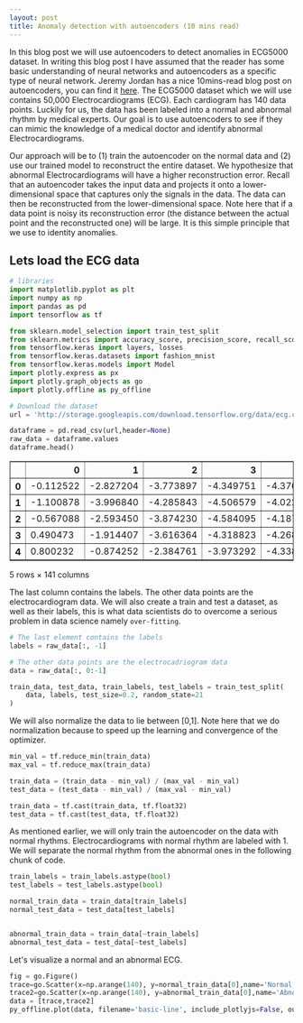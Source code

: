```yaml
---
layout: post
title: Anomaly detection with autoencoders (10 mins read) 
---
```



<script type="text/javascript" async
  src="https://cdn.mathjax.org/mathjax/latest/MathJax.js?config=TeX-MML-AM_CHTML">
</script>

<script src="https://cdn.plot.ly/plotly-latest.min.js"></script>


In this blog post we will use autoencoders to detect anomalies in ECG5000 dataset. In writing this blog post I have assumed that the reader has some basic understanding of neural networks and autoencoders as a specific type of neural network. Jeremy Jordan has a nice 10mins-read blog post on autoencoders, you can find it [here](https://www.jeremyjordan.me/autoencoders/).  The ECG5000 dataset which we will use contains 50,000 Electrocardiograms (ECG). Each cardiogram has 140 data points.  Luckily for us, the data has been labeled into a normal and abnormal rhythm by medical experts. Our goal is to use autoencoders to see if they can mimic the knowledge of a medical doctor and identify abnormal Electrocardiograms.

Our approach will be to (1) train the autoencoder on the normal data and (2) use our trained model to reconstruct the entire dataset. We hypothesize that abnormal Electrocardiograms will have a higher reconstruction error. Recall that an autoencoder takes the input data and projects it onto a lower-dimensional space that captures only the signals in the data. The data can then be reconstructed from the lower-dimensional space. Note here that if a data point is noisy its reconstruction error (the distance between the actual point and the reconstructed one) will be large. It is this simple principle that we use to identity anomalies. 


## Lets load the ECG data 


```python
# libraries 
import matplotlib.pyplot as plt
import numpy as np
import pandas as pd
import tensorflow as tf

from sklearn.model_selection import train_test_split
from sklearn.metrics import accuracy_score, precision_score, recall_score
from tensorflow.keras import layers, losses
from tensorflow.keras.datasets import fashion_mnist
from tensorflow.keras.models import Model
import plotly.express as px 
import plotly.graph_objects as go 
import plotly.offline as py_offline
```


```python
# Download the dataset
url = 'http://storage.googleapis.com/download.tensorflow.org/data/ecg.csv'

dataframe = pd.read_csv(url,header=None)
raw_data = dataframe.values
dataframe.head()
```




<div>
<style scoped>
    .dataframe tbody tr th:only-of-type {
        vertical-align: middle;
    }

    .dataframe tbody tr th {
        vertical-align: top;
    }

    .dataframe thead th {
        text-align: right;
    }
</style>
<table border="1" class="dataframe">
  <thead>
    <tr style="text-align: right;">
      <th></th>
      <th>0</th>
      <th>1</th>
      <th>2</th>
      <th>3</th>
      <th>4</th>
      <th>5</th>
      <th>6</th>
      <th>7</th>
      <th>8</th>
      <th>9</th>
      <th>...</th>
      <th>131</th>
      <th>132</th>
      <th>133</th>
      <th>134</th>
      <th>135</th>
      <th>136</th>
      <th>137</th>
      <th>138</th>
      <th>139</th>
      <th>140</th>
    </tr>
  </thead>
  <tbody>
    <tr>
      <th>0</th>
      <td>-0.112522</td>
      <td>-2.827204</td>
      <td>-3.773897</td>
      <td>-4.349751</td>
      <td>-4.376041</td>
      <td>-3.474986</td>
      <td>-2.181408</td>
      <td>-1.818286</td>
      <td>-1.250522</td>
      <td>-0.477492</td>
      <td>...</td>
      <td>0.792168</td>
      <td>0.933541</td>
      <td>0.796958</td>
      <td>0.578621</td>
      <td>0.257740</td>
      <td>0.228077</td>
      <td>0.123431</td>
      <td>0.925286</td>
      <td>0.193137</td>
      <td>1.0</td>
    </tr>
    <tr>
      <th>1</th>
      <td>-1.100878</td>
      <td>-3.996840</td>
      <td>-4.285843</td>
      <td>-4.506579</td>
      <td>-4.022377</td>
      <td>-3.234368</td>
      <td>-1.566126</td>
      <td>-0.992258</td>
      <td>-0.754680</td>
      <td>0.042321</td>
      <td>...</td>
      <td>0.538356</td>
      <td>0.656881</td>
      <td>0.787490</td>
      <td>0.724046</td>
      <td>0.555784</td>
      <td>0.476333</td>
      <td>0.773820</td>
      <td>1.119621</td>
      <td>-1.436250</td>
      <td>1.0</td>
    </tr>
    <tr>
      <th>2</th>
      <td>-0.567088</td>
      <td>-2.593450</td>
      <td>-3.874230</td>
      <td>-4.584095</td>
      <td>-4.187449</td>
      <td>-3.151462</td>
      <td>-1.742940</td>
      <td>-1.490659</td>
      <td>-1.183580</td>
      <td>-0.394229</td>
      <td>...</td>
      <td>0.886073</td>
      <td>0.531452</td>
      <td>0.311377</td>
      <td>-0.021919</td>
      <td>-0.713683</td>
      <td>-0.532197</td>
      <td>0.321097</td>
      <td>0.904227</td>
      <td>-0.421797</td>
      <td>1.0</td>
    </tr>
    <tr>
      <th>3</th>
      <td>0.490473</td>
      <td>-1.914407</td>
      <td>-3.616364</td>
      <td>-4.318823</td>
      <td>-4.268016</td>
      <td>-3.881110</td>
      <td>-2.993280</td>
      <td>-1.671131</td>
      <td>-1.333884</td>
      <td>-0.965629</td>
      <td>...</td>
      <td>0.350816</td>
      <td>0.499111</td>
      <td>0.600345</td>
      <td>0.842069</td>
      <td>0.952074</td>
      <td>0.990133</td>
      <td>1.086798</td>
      <td>1.403011</td>
      <td>-0.383564</td>
      <td>1.0</td>
    </tr>
    <tr>
      <th>4</th>
      <td>0.800232</td>
      <td>-0.874252</td>
      <td>-2.384761</td>
      <td>-3.973292</td>
      <td>-4.338224</td>
      <td>-3.802422</td>
      <td>-2.534510</td>
      <td>-1.783423</td>
      <td>-1.594450</td>
      <td>-0.753199</td>
      <td>...</td>
      <td>1.148884</td>
      <td>0.958434</td>
      <td>1.059025</td>
      <td>1.371682</td>
      <td>1.277392</td>
      <td>0.960304</td>
      <td>0.971020</td>
      <td>1.614392</td>
      <td>1.421456</td>
      <td>1.0</td>
    </tr>
  </tbody>
</table>
<p>5 rows × 141 columns</p>
</div>



The last column contains the labels. The other data points are the electrocardiogram data. We will also create a train and test a dataset, as well as their labels, this is what data scientists do to overcome a serious problem in data science namely `over-fitting`.


```python
# The last element contains the labels
labels = raw_data[:, -1]

# The other data points are the electrocadriogram data
data = raw_data[:, 0:-1]

train_data, test_data, train_labels, test_labels = train_test_split(
    data, labels, test_size=0.2, random_state=21
)
```

We will also normalize the data to lie between [0,1]. Note here that we do normalization because to speed up the learning and convergence of the optimizer. 



```python
min_val = tf.reduce_min(train_data)
max_val = tf.reduce_max(train_data)

train_data = (train_data - min_val) / (max_val - min_val)
test_data = (test_data - min_val) / (max_val - min_val)

train_data = tf.cast(train_data, tf.float32)
test_data = tf.cast(test_data, tf.float32)
```


As mentioned earlier, we will only train the autoencoder on the data with normal rhythms. Electrocardiograms with normal rhythm are labeled with 1. We will separate the normal rhythm from the abnormal ones in the following chunk of code.


```python
train_labels = train_labels.astype(bool)
test_labels = test_labels.astype(bool)

normal_train_data = train_data[train_labels]
normal_test_data = test_data[test_labels]


abnormal_train_data = train_data[~train_labels]
abnormal_test_data = test_data[~test_labels]
```

Let's visualize a normal and an abnormal  ECG. 


```python
fig = go.Figure()
trace=go.Scatter(x=np.arange(140), y=normal_train_data[0],name='Normal')
trace2=go.Scatter(x=np.arange(140), y=abnormal_train_data[0],name='Abnormal')
data = [trace,trace2]
py_offline.plot(data, filename='basic-line', include_plotlyjs=False, output_type='div')


```
<div>                            <div id="8821e7f1-36c4-4c20-a81e-debd3d444bd9" class="plotly-graph-div" style="height:100%; width:100%;"></div>            <script type="text/javascript">                                    window.PLOTLYENV=window.PLOTLYENV || {};                                    if (document.getElementById("8821e7f1-36c4-4c20-a81e-debd3d444bd9")) {                    Plotly.newPlot(                        "8821e7f1-36c4-4c20-a81e-debd3d444bd9",                        [{"name":"Normal","type":"scatter","x":[0,1,2,3,4,5,6,7,8,9,10,11,12,13,14,15,16,17,18,19,20,21,22,23,24,25,26,27,28,29,30,31,32,33,34,35,36,37,38,39,40,41,42,43,44,45,46,47,48,49,50,51,52,53,54,55,56,57,58,59,60,61,62,63,64,65,66,67,68,69,70,71,72,73,74,75,76,77,78,79,80,81,82,83,84,85,86,87,88,89,90,91,92,93,94,95,96,97,98,99,100,101,102,103,104,105,106,107,108,109,110,111,112,113,114,115,116,117,118,119,120,121,122,123,124,125,126,127,128,129,130,131,132,133,134,135,136,137,138,139],"y":[0.5703046321868896,0.4656165838241577,0.2905811667442322,0.17791584134101868,0.09538919478654861,0.08467857539653778,0.2019510418176651,0.3163002133369446,0.33732032775878906,0.41424882411956787,0.47070595622062683,0.4691905081272125,0.4776775538921356,0.48004090785980225,0.4702724516391754,0.4729926884174347,0.479171484708786,0.48027467727661133,0.46928870677948,0.46106863021850586,0.46148037910461426,0.4465829133987427,0.45325326919555664,0.4561009407043457,0.4489617943763733,0.44325318932533264,0.4340217411518097,0.4430723488330841,0.4325052499771118,0.43014901876449585,0.41454657912254333,0.4120652973651886,0.40420278906822205,0.4105454385280609,0.4082913100719452,0.40342992544174194,0.39648476243019104,0.3933204412460327,0.39158815145492554,0.3960387706756592,0.4074695408344269,0.40531179308891296,0.41734880208969116,0.41624557971954346,0.42334118485450745,0.4459063708782196,0.4455184042453766,0.44474098086357117,0.44404327869415283,0.4567321836948395,0.4521746337413788,0.4532504081726074,0.46082931756973267,0.4669593572616577,0.4663194417953491,0.47432830929756165,0.46297091245651245,0.4738894999027252,0.4678889811038971,0.4673447906970978,0.4802667498588562,0.48439839482307434,0.48574668169021606,0.48985567688941956,0.4931734800338745,0.48830410838127136,0.49913936853408813,0.505709171295166,0.5078241229057312,0.5132302641868591,0.5211992859840393,0.514991819858551,0.519900918006897,0.5074853897094727,0.5113434195518494,0.5092939734458923,0.5073481798171997,0.5110538005828857,0.5096123814582825,0.4963955879211426,0.49456536769866943,0.5014910101890564,0.5063670873641968,0.5020293593406677,0.5007152557373047,0.4958237409591675,0.4843623638153076,0.4914246201515198,0.4825357496738434,0.47723883390426636,0.47550636529922485,0.47530031204223633,0.4876338243484497,0.4776129722595215,0.474583238363266,0.4757544696331024,0.47009119391441345,0.4540967047214508,0.46874862909317017,0.4767007529735565,0.4795878529548645,0.4751480519771576,0.47619494795799255,0.48561891913414,0.48763763904571533,0.4996277689933777,0.5284430384635925,0.5431970953941345,0.5495933294296265,0.5488370060920715,0.5231477618217468,0.4934438467025757,0.49881476163864136,0.5099680423736572,0.516133189201355,0.4907889664173126,0.4668024778366089,0.43299439549446106,0.4164400100708008,0.4182245135307312,0.43140411376953125,0.43214115500450134,0.4212411642074585,0.42373567819595337,0.42885276675224304,0.43089887499809265,0.43537637591362,0.4391244351863861,0.4371418356895447,0.4453428089618683,0.4533092975616455,0.48821336030960083,0.5786804556846619,0.5858615636825562,0.5959517955780029,0.5952476263046265,0.5700759291648865,0.4850423336029053,0.42335018515586853,0.4759834408760071]},{"name":"Abnormal","type":"scatter","x":[0,1,2,3,4,5,6,7,8,9,10,11,12,13,14,15,16,17,18,19,20,21,22,23,24,25,26,27,28,29,30,31,32,33,34,35,36,37,38,39,40,41,42,43,44,45,46,47,48,49,50,51,52,53,54,55,56,57,58,59,60,61,62,63,64,65,66,67,68,69,70,71,72,73,74,75,76,77,78,79,80,81,82,83,84,85,86,87,88,89,90,91,92,93,94,95,96,97,98,99,100,101,102,103,104,105,106,107,108,109,110,111,112,113,114,115,116,117,118,119,120,121,122,123,124,125,126,127,128,129,130,131,132,133,134,135,136,137,138,139],"y":[0.4304001033306122,0.35345321893692017,0.3034263849258423,0.2818489074707031,0.28353944420814514,0.28959953784942627,0.3114522695541382,0.3470645248889923,0.3809654414653778,0.39506226778030396,0.3976452350616455,0.41356122493743896,0.4387162923812866,0.4520491063594818,0.4495706260204315,0.44956129789352417,0.45499545335769653,0.45426806807518005,0.44863343238830566,0.45084789395332336,0.45330581068992615,0.4520796537399292,0.4475529193878174,0.44939249753952026,0.4473649561405182,0.44874852895736694,0.4485017955303192,0.4462437331676483,0.44809791445732117,0.4483480751514435,0.44390979409217834,0.44208911061286926,0.4433857798576355,0.44462850689888,0.43986889719963074,0.4404641091823578,0.4400186240673065,0.43668332695961,0.4339315891265869,0.4317610263824463,0.4295136630535126,0.4274426996707916,0.42877644300460815,0.42894187569618225,0.4254743754863739,0.42517906427383423,0.42631953954696655,0.4277213215827942,0.42250746488571167,0.42367860674858093,0.4281102418899536,0.4270593523979187,0.4272007346153259,0.4308776557445526,0.4309622049331665,0.43490204215049744,0.43578556180000305,0.43896228075027466,0.44403478503227234,0.4491182863712311,0.453519344329834,0.4524179995059967,0.45339763164520264,0.45347079634666443,0.45640361309051514,0.45917513966560364,0.45685112476348877,0.45898863673210144,0.4569636881351471,0.45675793290138245,0.46130383014678955,0.45900118350982666,0.46151021122932434,0.46561598777770996,0.4587060809135437,0.4582265317440033,0.4626377522945404,0.4621920883655548,0.4627910554409027,0.46581798791885376,0.4644567370414734,0.4647052586078644,0.46456974744796753,0.4647565186023712,0.46593987941741943,0.46568334102630615,0.46936455368995667,0.47205060720443726,0.4691234230995178,0.4770551025867462,0.4743116497993469,0.4712502956390381,0.476502001285553,0.4755341112613678,0.47373101115226746,0.47748467326164246,0.48040735721588135,0.47647133469581604,0.4788639545440674,0.48452094197273254,0.4846736788749695,0.4795249104499817,0.4818657338619232,0.4819636642932892,0.48308029770851135,0.47801387310028076,0.48302972316741943,0.48857638239860535,0.48736441135406494,0.49351075291633606,0.49945521354675293,0.505765438079834,0.5169975757598877,0.527177631855011,0.5347791314125061,0.544451892375946,0.5556207895278931,0.5749051570892334,0.5851321816444397,0.5897799730300903,0.5978419184684753,0.6050950884819031,0.6238124370574951,0.6344885230064392,0.6365599036216736,0.6482247710227966,0.6608508229255676,0.6543368697166443,0.6259334683418274,0.5985985398292542,0.5772880911827087,0.5069698095321655,0.423368364572525,0.395474374294281,0.3666984438896179,0.35847392678260803,0.34862595796585083,0.3050689399242401,0.2622550129890442,0.25020110607147217]}],                        {"template":{"data":{"bar":[{"error_x":{"color":"#2a3f5f"},"error_y":{"color":"#2a3f5f"},"marker":{"line":{"color":"#E5ECF6","width":0.5},"pattern":{"fillmode":"overlay","size":10,"solidity":0.2}},"type":"bar"}],"barpolar":[{"marker":{"line":{"color":"#E5ECF6","width":0.5},"pattern":{"fillmode":"overlay","size":10,"solidity":0.2}},"type":"barpolar"}],"carpet":[{"aaxis":{"endlinecolor":"#2a3f5f","gridcolor":"white","linecolor":"white","minorgridcolor":"white","startlinecolor":"#2a3f5f"},"baxis":{"endlinecolor":"#2a3f5f","gridcolor":"white","linecolor":"white","minorgridcolor":"white","startlinecolor":"#2a3f5f"},"type":"carpet"}],"choropleth":[{"colorbar":{"outlinewidth":0,"ticks":""},"type":"choropleth"}],"contour":[{"colorbar":{"outlinewidth":0,"ticks":""},"colorscale":[[0.0,"#0d0887"],[0.1111111111111111,"#46039f"],[0.2222222222222222,"#7201a8"],[0.3333333333333333,"#9c179e"],[0.4444444444444444,"#bd3786"],[0.5555555555555556,"#d8576b"],[0.6666666666666666,"#ed7953"],[0.7777777777777778,"#fb9f3a"],[0.8888888888888888,"#fdca26"],[1.0,"#f0f921"]],"type":"contour"}],"contourcarpet":[{"colorbar":{"outlinewidth":0,"ticks":""},"type":"contourcarpet"}],"heatmap":[{"colorbar":{"outlinewidth":0,"ticks":""},"colorscale":[[0.0,"#0d0887"],[0.1111111111111111,"#46039f"],[0.2222222222222222,"#7201a8"],[0.3333333333333333,"#9c179e"],[0.4444444444444444,"#bd3786"],[0.5555555555555556,"#d8576b"],[0.6666666666666666,"#ed7953"],[0.7777777777777778,"#fb9f3a"],[0.8888888888888888,"#fdca26"],[1.0,"#f0f921"]],"type":"heatmap"}],"heatmapgl":[{"colorbar":{"outlinewidth":0,"ticks":""},"colorscale":[[0.0,"#0d0887"],[0.1111111111111111,"#46039f"],[0.2222222222222222,"#7201a8"],[0.3333333333333333,"#9c179e"],[0.4444444444444444,"#bd3786"],[0.5555555555555556,"#d8576b"],[0.6666666666666666,"#ed7953"],[0.7777777777777778,"#fb9f3a"],[0.8888888888888888,"#fdca26"],[1.0,"#f0f921"]],"type":"heatmapgl"}],"histogram":[{"marker":{"pattern":{"fillmode":"overlay","size":10,"solidity":0.2}},"type":"histogram"}],"histogram2d":[{"colorbar":{"outlinewidth":0,"ticks":""},"colorscale":[[0.0,"#0d0887"],[0.1111111111111111,"#46039f"],[0.2222222222222222,"#7201a8"],[0.3333333333333333,"#9c179e"],[0.4444444444444444,"#bd3786"],[0.5555555555555556,"#d8576b"],[0.6666666666666666,"#ed7953"],[0.7777777777777778,"#fb9f3a"],[0.8888888888888888,"#fdca26"],[1.0,"#f0f921"]],"type":"histogram2d"}],"histogram2dcontour":[{"colorbar":{"outlinewidth":0,"ticks":""},"colorscale":[[0.0,"#0d0887"],[0.1111111111111111,"#46039f"],[0.2222222222222222,"#7201a8"],[0.3333333333333333,"#9c179e"],[0.4444444444444444,"#bd3786"],[0.5555555555555556,"#d8576b"],[0.6666666666666666,"#ed7953"],[0.7777777777777778,"#fb9f3a"],[0.8888888888888888,"#fdca26"],[1.0,"#f0f921"]],"type":"histogram2dcontour"}],"mesh3d":[{"colorbar":{"outlinewidth":0,"ticks":""},"type":"mesh3d"}],"parcoords":[{"line":{"colorbar":{"outlinewidth":0,"ticks":""}},"type":"parcoords"}],"pie":[{"automargin":true,"type":"pie"}],"scatter":[{"marker":{"colorbar":{"outlinewidth":0,"ticks":""}},"type":"scatter"}],"scatter3d":[{"line":{"colorbar":{"outlinewidth":0,"ticks":""}},"marker":{"colorbar":{"outlinewidth":0,"ticks":""}},"type":"scatter3d"}],"scattercarpet":[{"marker":{"colorbar":{"outlinewidth":0,"ticks":""}},"type":"scattercarpet"}],"scattergeo":[{"marker":{"colorbar":{"outlinewidth":0,"ticks":""}},"type":"scattergeo"}],"scattergl":[{"marker":{"colorbar":{"outlinewidth":0,"ticks":""}},"type":"scattergl"}],"scattermapbox":[{"marker":{"colorbar":{"outlinewidth":0,"ticks":""}},"type":"scattermapbox"}],"scatterpolar":[{"marker":{"colorbar":{"outlinewidth":0,"ticks":""}},"type":"scatterpolar"}],"scatterpolargl":[{"marker":{"colorbar":{"outlinewidth":0,"ticks":""}},"type":"scatterpolargl"}],"scatterternary":[{"marker":{"colorbar":{"outlinewidth":0,"ticks":""}},"type":"scatterternary"}],"surface":[{"colorbar":{"outlinewidth":0,"ticks":""},"colorscale":[[0.0,"#0d0887"],[0.1111111111111111,"#46039f"],[0.2222222222222222,"#7201a8"],[0.3333333333333333,"#9c179e"],[0.4444444444444444,"#bd3786"],[0.5555555555555556,"#d8576b"],[0.6666666666666666,"#ed7953"],[0.7777777777777778,"#fb9f3a"],[0.8888888888888888,"#fdca26"],[1.0,"#f0f921"]],"type":"surface"}],"table":[{"cells":{"fill":{"color":"#EBF0F8"},"line":{"color":"white"}},"header":{"fill":{"color":"#C8D4E3"},"line":{"color":"white"}},"type":"table"}]},"layout":{"annotationdefaults":{"arrowcolor":"#2a3f5f","arrowhead":0,"arrowwidth":1},"autotypenumbers":"strict","coloraxis":{"colorbar":{"outlinewidth":0,"ticks":""}},"colorscale":{"diverging":[[0,"#8e0152"],[0.1,"#c51b7d"],[0.2,"#de77ae"],[0.3,"#f1b6da"],[0.4,"#fde0ef"],[0.5,"#f7f7f7"],[0.6,"#e6f5d0"],[0.7,"#b8e186"],[0.8,"#7fbc41"],[0.9,"#4d9221"],[1,"#276419"]],"sequential":[[0.0,"#0d0887"],[0.1111111111111111,"#46039f"],[0.2222222222222222,"#7201a8"],[0.3333333333333333,"#9c179e"],[0.4444444444444444,"#bd3786"],[0.5555555555555556,"#d8576b"],[0.6666666666666666,"#ed7953"],[0.7777777777777778,"#fb9f3a"],[0.8888888888888888,"#fdca26"],[1.0,"#f0f921"]],"sequentialminus":[[0.0,"#0d0887"],[0.1111111111111111,"#46039f"],[0.2222222222222222,"#7201a8"],[0.3333333333333333,"#9c179e"],[0.4444444444444444,"#bd3786"],[0.5555555555555556,"#d8576b"],[0.6666666666666666,"#ed7953"],[0.7777777777777778,"#fb9f3a"],[0.8888888888888888,"#fdca26"],[1.0,"#f0f921"]]},"colorway":["#636efa","#EF553B","#00cc96","#ab63fa","#FFA15A","#19d3f3","#FF6692","#B6E880","#FF97FF","#FECB52"],"font":{"color":"#2a3f5f"},"geo":{"bgcolor":"white","lakecolor":"white","landcolor":"#E5ECF6","showlakes":true,"showland":true,"subunitcolor":"white"},"hoverlabel":{"align":"left"},"hovermode":"closest","mapbox":{"style":"light"},"paper_bgcolor":"white","plot_bgcolor":"#E5ECF6","polar":{"angularaxis":{"gridcolor":"white","linecolor":"white","ticks":""},"bgcolor":"#E5ECF6","radialaxis":{"gridcolor":"white","linecolor":"white","ticks":""}},"scene":{"xaxis":{"backgroundcolor":"#E5ECF6","gridcolor":"white","gridwidth":2,"linecolor":"white","showbackground":true,"ticks":"","zerolinecolor":"white"},"yaxis":{"backgroundcolor":"#E5ECF6","gridcolor":"white","gridwidth":2,"linecolor":"white","showbackground":true,"ticks":"","zerolinecolor":"white"},"zaxis":{"backgroundcolor":"#E5ECF6","gridcolor":"white","gridwidth":2,"linecolor":"white","showbackground":true,"ticks":"","zerolinecolor":"white"}},"shapedefaults":{"line":{"color":"#2a3f5f"}},"ternary":{"aaxis":{"gridcolor":"white","linecolor":"white","ticks":""},"baxis":{"gridcolor":"white","linecolor":"white","ticks":""},"bgcolor":"#E5ECF6","caxis":{"gridcolor":"white","linecolor":"white","ticks":""}},"title":{"x":0.05},"xaxis":{"automargin":true,"gridcolor":"white","linecolor":"white","ticks":"","title":{"standoff":15},"zerolinecolor":"white","zerolinewidth":2},"yaxis":{"automargin":true,"gridcolor":"white","linecolor":"white","ticks":"","title":{"standoff":15},"zerolinecolor":"white","zerolinewidth":2}}}},                        {"responsive": true}                    )                };                            </script>        </div>



Observe that there is a huge discrepancy between the normal and abnormal graphs for large values on the x-axis. We will now build an autoencoder that will encode the normal data.

Build the model. Here we will use `Kera`'s sequential API, with three dense layers for the encoder and three dense layers for the decoder. We will create an `AnormlyDectector` class that inherits from the `Model` class. 


```python
class AnomalyDetector(Model):
  def __init__(self):
    super(AnomalyDetector, self).__init__()
    self.encoder = tf.keras.Sequential([
      layers.Dense(32, activation="relu"),
      layers.Dense(16, activation="relu"),
      layers.Dense(8, activation="relu")])

    self.decoder = tf.keras.Sequential([
      layers.Dense(16, activation="relu"),
      layers.Dense(32, activation="relu"),
      layers.Dense(140, activation="sigmoid")])

  def call(self, x):
    encoded = self.encoder(x)
    decoded = self.decoder(encoded)
    return decoded

autoencoder = AnomalyDetector()
```

Note that the call method in the `AnormalyDetector` class combines the `encoder` and `decoder` and returns the `decoder` object. Let's `compile`, compilation here will mean we will update our `autoencoder` object with an `optimizer` and a `loss` function. We are using the mean absolute error loss defined as:

$$
\text{mae} = \frac{1}{n}\sum_{i=1}^n{|y_i-\hat{y}_i|}.
$$

Where in this simple formular, we have $n$ data points $i = 1,2,...,n$, $y_i$ refers to the actual (true/observed) data point and $\hat{y}_i$ is its estimate. In our use case, $y_i$ is the actual ECG and $\hat{y}_i$ will be its reconstructed version.


```python
autoencoder.compile(optimizer='adam', loss='mae')
```

We now train the `autoencoder` by calling its fit method using only the normal rhythm ECG.


```python
history = autoencoder.fit(normal_train_data, normal_train_data, 
          epochs=40, 
          batch_size=1024,
          validation_data=(test_data, test_data),
          shuffle=True)
```

    Epoch 1/40
    3/3 [==============================] - 1s 48ms/step - loss: 0.0630 - val_loss: 0.0559
    Epoch 2/40
    3/3 [==============================] - 0s 10ms/step - loss: 0.0588 - val_loss: 0.0539
    Epoch 3/40
    3/3 [==============================] - 0s 10ms/step - loss: 0.0569 - val_loss: 0.0530
    Epoch 4/40
    3/3 [==============================] - 0s 9ms/step - loss: 0.0559 - val_loss: 0.0521
    Epoch 5/40
    3/3 [==============================] - 0s 10ms/step - loss: 0.0548 - val_loss: 0.0513
    Epoch 6/40
    3/3 [==============================] - 0s 12ms/step - loss: 0.0537 - val_loss: 0.0505
    Epoch 7/40
    3/3 [==============================] - 0s 10ms/step - loss: 0.0524 - val_loss: 0.0496
    Epoch 8/40
    3/3 [==============================] - 0s 9ms/step - loss: 0.0508 - val_loss: 0.0487
    Epoch 9/40
    3/3 [==============================] - 0s 10ms/step - loss: 0.0491 - val_loss: 0.0480
    Epoch 10/40
    3/3 [==============================] - 0s 9ms/step - loss: 0.0473 - val_loss: 0.0475
    Epoch 11/40
    3/3 [==============================] - 0s 9ms/step - loss: 0.0455 - val_loss: 0.0470
    Epoch 12/40
    3/3 [==============================] - 0s 9ms/step - loss: 0.0439 - val_loss: 0.0463
    Epoch 13/40
    3/3 [==============================] - 0s 13ms/step - loss: 0.0422 - val_loss: 0.0453
    Epoch 14/40
    3/3 [==============================] - 0s 10ms/step - loss: 0.0405 - val_loss: 0.0443
    Epoch 15/40
    3/3 [==============================] - 0s 11ms/step - loss: 0.0389 - val_loss: 0.0434
    Epoch 16/40
    3/3 [==============================] - 0s 10ms/step - loss: 0.0374 - val_loss: 0.0427
    Epoch 17/40
    3/3 [==============================] - 0s 10ms/step - loss: 0.0360 - val_loss: 0.0421
    Epoch 18/40
    3/3 [==============================] - 0s 10ms/step - loss: 0.0347 - val_loss: 0.0416
    Epoch 19/40
    3/3 [==============================] - 0s 12ms/step - loss: 0.0335 - val_loss: 0.0411
    Epoch 20/40
    3/3 [==============================] - 0s 8ms/step - loss: 0.0324 - val_loss: 0.0406
    Epoch 21/40
    3/3 [==============================] - 0s 9ms/step - loss: 0.0313 - val_loss: 0.0401
    Epoch 22/40
    3/3 [==============================] - 0s 9ms/step - loss: 0.0304 - val_loss: 0.0398
    Epoch 23/40
    3/3 [==============================] - 0s 17ms/step - loss: 0.0296 - val_loss: 0.0393
    Epoch 24/40
    3/3 [==============================] - 0s 16ms/step - loss: 0.0288 - val_loss: 0.0389
    Epoch 25/40
    3/3 [==============================] - 0s 16ms/step - loss: 0.0281 - val_loss: 0.0385
    Epoch 26/40
    3/3 [==============================] - 0s 16ms/step - loss: 0.0275 - val_loss: 0.0383
    Epoch 27/40
    3/3 [==============================] - 0s 10ms/step - loss: 0.0269 - val_loss: 0.0378
    Epoch 28/40
    3/3 [==============================] - 0s 8ms/step - loss: 0.0264 - val_loss: 0.0375
    Epoch 29/40
    3/3 [==============================] - 0s 9ms/step - loss: 0.0260 - val_loss: 0.0373
    Epoch 30/40
    3/3 [==============================] - 0s 9ms/step - loss: 0.0256 - val_loss: 0.0370
    Epoch 31/40
    3/3 [==============================] - 0s 12ms/step - loss: 0.0252 - val_loss: 0.0367
    Epoch 32/40
    3/3 [==============================] - 0s 10ms/step - loss: 0.0249 - val_loss: 0.0365
    Epoch 33/40
    3/3 [==============================] - 0s 9ms/step - loss: 0.0245 - val_loss: 0.0361
    Epoch 34/40
    3/3 [==============================] - 0s 9ms/step - loss: 0.0241 - val_loss: 0.0358
    Epoch 35/40
    3/3 [==============================] - 0s 9ms/step - loss: 0.0237 - val_loss: 0.0358
    Epoch 36/40
    3/3 [==============================] - 0s 9ms/step - loss: 0.0233 - val_loss: 0.0352
    Epoch 37/40
    3/3 [==============================] - 0s 9ms/step - loss: 0.0229 - val_loss: 0.0351
    Epoch 38/40
    3/3 [==============================] - 0s 11ms/step - loss: 0.0225 - val_loss: 0.0349
    Epoch 39/40
    3/3 [==============================] - 0s 13ms/step - loss: 0.0221 - val_loss: 0.0345
    Epoch 40/40
    3/3 [==============================] - 0s 12ms/step - loss: 0.0217 - val_loss: 0.0344


Note that although, the training is done on the normal rythm ECG, the validation is done on the entire test dataset. 


```python
fig = go.Figure()
fig.add_trace(go.Scatter(y=history.history["loss"],name='Training loss'))
fig.add_trace(go.Scatter(y=history.history["val_loss"],name="Validation Loss"))
```



## Reconstruction error

We now have a model that can encode and decode ECG. Let's use the model to reconstruct a particular ECG and check the reconstruction error, i.e., the difference between the actual ECG and its reconstruction. 



```python
encoded_data = autoencoder.encoder(normal_test_data).numpy()
decoded_data = autoencoder.decoder(encoded_data).numpy()


fig = go.Figure()
fig.add_trace(go.Scatter(y=normal_test_data[0],name='Input data'))
fig.add_trace(go.Scatter(y=decoded_data[0],name='Reconstruction & error',
                         fill='tonexty'))

```



Let's do the same as above for an abnormal rhythm ECG on the test dataset.


```python
encoded_data = autoencoder.encoder(abnormal_test_data).numpy()
decoded_data = autoencoder.decoder(encoded_data).numpy()


fig = go.Figure()
fig.add_trace(go.Scatter(y=abnormal_test_data[0],name='Input data'))
fig.add_trace(go.Scatter(y=decoded_data[0],name='Reconstruction & error',
                         fill='tonexty'))

```



With the naked eye, the two plots above seem to suggest that the reconstruction error for the abnormal rhythm ECG is larger. We will formalize our findings in the next section.

## Detecting anomalies

Here we will compute the reconstruction error for all the data points both normal and abnormal.  For the reconstruction error, we will use the mean absolute error.
We will compute the reconstruction error of the training dataset and choose a threshold  (one standard deviation away from the mean) above which we will classify an ECG as abnormal.



```python
reconstructions = autoencoder.predict(normal_train_data)
train_loss = tf.keras.losses.mae(reconstructions, normal_train_data)

fig = go.Figure()
fig.add_trace(go.Histogram(x=train_loss[None,:][0],name='Normal loss'))
```



We now define the threshold.


```python
threshold = np.mean(train_loss) + np.std(train_loss)
print("Threshold: ", threshold)
```

    Threshold:  0.033719115


On the test dataset, we will use the threshold above to determine anormalies. We will do this as follows:


```python
reconstructions_normal = autoencoder.predict(normal_test_data)
test_loss_normal = tf.keras.losses.mae(reconstructions_normal, normal_test_data)


reconstructions_abnormal = autoencoder.predict(abnormal_test_data)
test_loss_abnormal = tf.keras.losses.mae(reconstructions_abnormal, abnormal_test_data)

fig = go.Figure()
fig.add_trace(go.Histogram(x=test_loss_normal[None,:][0],name='Normal loss'))
fig.add_trace(go.Histogram(x=test_loss_abnormal[None,:][0],name='Abnormal loss'))


# Overlay both histograms
fig.update_layout(barmode='overlay')
# Reduce opacity to see both histograms
fig.update_traces(opacity=0.75)




fig.add_shape(type="line",
    xref="x", yref="y",
    x0=threshold, y0=0, x1=threshold, y1=90,
    line=dict(
        color="red",
        width=3,
    ),
)
fig.show()
```



The red vertical line is at the threshold. Anything above the red vertical line is considered as an anormaly. 

## How accurate is our model 

We will compute the accuracy, precision and recall of our model. 


```python
def predict(model, data, threshold):
  reconstructions = model(data)
  loss = tf.keras.losses.mae(reconstructions, data)
  return tf.math.less(loss, threshold)

def print_stats(predictions, labels):
  print("Accuracy = {}".format(accuracy_score(labels, predictions)))
  print("Precision = {}".format(precision_score(labels, predictions)))
  print("Recall = {}".format(recall_score(labels, predictions)))



preds = predict(autoencoder, test_data, threshold)
print_stats(preds, test_labels)
```

    Accuracy = 0.944
    Precision = 0.9921875
    Recall = 0.9071428571428571


## Final words

In this blog post, we have seen how autoencoders can be used to detect anomalies in our data. The ECG data is a  nice example to illustrate the idea, however, with a typical real-world use case, there will be more shortcomings. 

